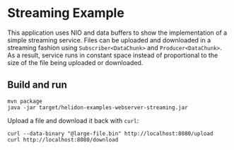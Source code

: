 # Streaming Example

This application uses NIO and data buffers to show the implementation of a simple streaming service.
 Files can be uploaded and downloaded in a streaming fashion using `Subscriber<DataChunk>` and 
`Producer<DataChunk>`. As a result, service runs in constant space instead of proportional
to the size of the file being uploaded or downloaded.

## Build and run

```shell
mvn package
java -jar target/helidon-examples-webserver-streaming.jar
```

Upload a file and download it back with `curl`:
```shell
curl --data-binary "@large-file.bin" http://localhost:8080/upload
curl http://localhost:8080/download
```
